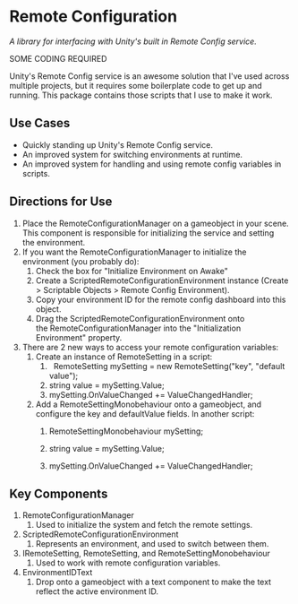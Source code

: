 Remote Configuration
====================

_A library for interfacing with Unity's built in Remote Config service._

SOME CODING REQUIRED

Unity's Remote Config service is an awesome solution that I've used across multiple projects, but it requires some boilerplate code to get up and running. This package contains those scripts that I use to make it work.

Use Cases
---------

*   Quickly standing up Unity's Remote Config service. 
*   An improved system for switching environments at runtime.
*   An improved system for handling and using remote config variables in scripts.

Directions for Use
------------------

1.  Place the RemoteConfigurationManager on a gameobject in your scene. This component is responsible for initializing the service and setting the environment. 
2.  If you want the RemoteConfigurationManager to initialize the environment (you probably do): 
    1.  Check the box for "Initialize Environment on Awake"
    2.  Create a ScriptedRemoteConfigurationEnvironment instance (Create > Scriptable Objects > Remote Config Environment).
    3.  Copy your environment ID for the remote config dashboard into this object. 
    4.  Drag the ScriptedRemoteConfigurationEnvironment onto the RemoteConfigurationManager into the "Initialization Environment" property.
3.  There are 2 new ways to access your remote configuration variables:
    1.  Create an instance of RemoteSetting in a script:  
        1.    RemoteSetting mySetting = new RemoteSetting("key", "default value");
        2.  string value = mySetting.Value;
        3.  mySetting.OnValueChanged += ValueChangedHandler;
    2.  Add a RemoteSettingMonobehaviour onto a gameobject, and configure the key and defaultValue fields. In another script:
        1.  RemoteSettingMonobehaviour mySetting;
        2.  string value = mySetting.Value;  
            
        3.  mySetting.OnValueChanged += ValueChangedHandler;

Key Components
--------------

1.  RemoteConfigurationManager
    1.  Used to initialize the system and fetch the remote settings.
2.  ScriptedRemoteConfigurationEnvironment
    1.  Represents an environment, and used to switch between them.
3.  IRemoteSetting, RemoteSetting, and RemoteSettingMonobehaviour
    1.  Used to work with remote configuration variables.
4.  EnvironmentIDText
    1.  Drop onto a gameobject with a text component to make the text reflect the active environment ID.